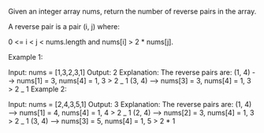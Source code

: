 Given an integer array nums, return the number of reverse pairs in the array.

A reverse pair is a pair (i, j) where:

0 <= i < j < nums.length and
nums[i] > 2 \* nums[j].

Example 1:

Input: nums = [1,3,2,3,1]
Output: 2
Explanation: The reverse pairs are:
(1, 4) --> nums[1] = 3, nums[4] = 1, 3 > 2 _ 1
(3, 4) --> nums[3] = 3, nums[4] = 1, 3 > 2 _ 1
Example 2:

Input: nums = [2,4,3,5,1]
Output: 3
Explanation: The reverse pairs are:
(1, 4) --> nums[1] = 4, nums[4] = 1, 4 > 2 _ 1
(2, 4) --> nums[2] = 3, nums[4] = 1, 3 > 2 _ 1
(3, 4) --> nums[3] = 5, nums[4] = 1, 5 > 2 \* 1
